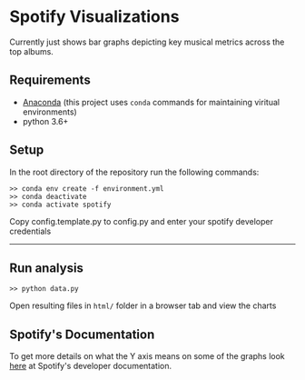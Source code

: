 # Spotify Visualizations

Currently just shows bar graphs depicting key musical metrics across the top albums.

## Requirements
- [Anaconda](https://docs.anaconda.com/anaconda/install/) (this project uses `conda` commands for maintaining viritual environments)
- python 3.6+

## Setup
In the root directory of the repository run the following commands:

```Shell
>> conda env create -f environment.yml  
>> conda deactivate
>> conda activate spotify 
```

Copy config.template.py to config.py and enter your spotify developer credentials

---

## Run analysis

```Shell
>> python data.py
```

Open resulting files in `html/` folder in a browser tab and view the charts

## Spotify's Documentation
To get more details on what the Y axis means on some of the graphs
look [here](https://developer.spotify.com/documentation/web-api/reference/tracks/get-audio-features/) at Spotify's developer documentation.
